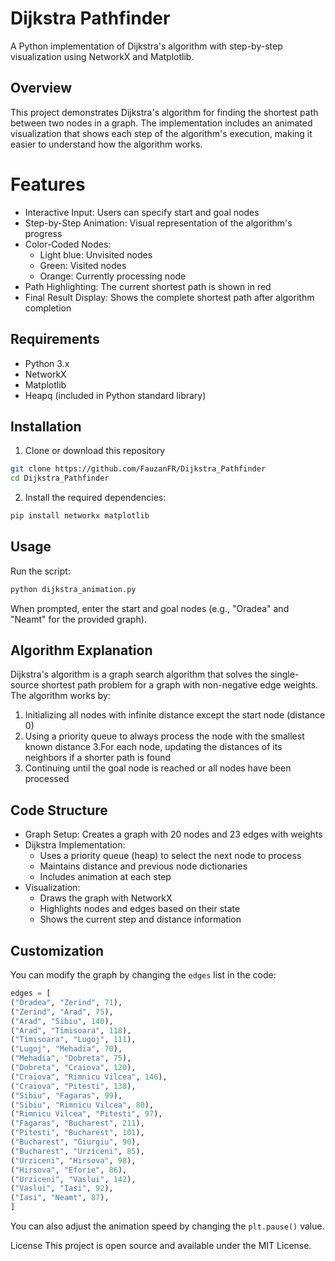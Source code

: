 # Dijkstra Pathfinder
A Python implementation of Dijkstra's algorithm with step-by-step visualization using NetworkX and Matplotlib.

## Overview
This project demonstrates Dijkstra's algorithm for finding the shortest path between two nodes in a graph. The implementation includes an animated visualization that shows each step of the algorithm's execution, making it easier to understand how the algorithm works.

# Features
- Interactive Input: Users can specify start and goal nodes
- Step-by-Step Animation: Visual representation of the algorithm's progress
- Color-Coded Nodes:
   - Light blue: Unvisited nodes
   - Green: Visited nodes
   - Orange: Currently processing node
- Path Highlighting: The current shortest path is shown in red
- Final Result Display: Shows the complete shortest path after algorithm completion

## Requirements
- Python 3.x
- NetworkX
- Matplotlib
- Heapq (included in Python standard library)

## Installation

1. Clone or download this repository
```bash
git clone https://github.com/FauzanFR/Dijkstra_Pathfinder
cd Dijkstra_Pathfinder
```

2. Install the required dependencies:
```bash
pip install networkx matplotlib
```

## Usage
Run the script:
```bash
python dijkstra_animation.py
```
When prompted, enter the start and goal nodes (e.g., "Oradea" and "Neamt" for the provided graph).

## Algorithm Explanation

Dijkstra's algorithm is a graph search algorithm that solves the single-source shortest path problem for a graph with non-negative edge weights. The algorithm works by:

1. Initializing all nodes with infinite distance except the start node (distance 0)
2. Using a priority queue to always process the node with the smallest known distance
3.For each node, updating the distances of its neighbors if a shorter path is found
4. Continuing until the goal node is reached or all nodes have been processed

## Code Structure
- Graph Setup: Creates a graph with 20 nodes and 23 edges with weights
- Dijkstra Implementation:
  - Uses a priority queue (heap) to select the next node to process
  - Maintains distance and previous node dictionaries
  - Includes animation at each step
- Visualization:
  - Draws the graph with NetworkX
  - Highlights nodes and edges based on their state
  - Shows the current step and distance information

## Customization
You can modify the graph by changing the `edges` list in the code:
```python
edges = [
("Oradea", "Zerind", 71),
("Zerind", "Arad", 75),
("Arad", "Sibiu", 140),
("Arad", "Timisoara", 118),
("Timisoara", "Lugoj", 111),
("Lugoj", "Mehadia", 70),
("Mehadia", "Dobreta", 75),
("Dobreta", "Craiova", 120),
("Craiova", "Rimnicu Vilcea", 146),
("Craiova", "Pitesti", 138),
("Sibiu", "Fagaras", 99),
("Sibiu", "Rimnicu Vilcea", 80),
("Rimnicu Vilcea", "Pitesti", 97),
("Fagaras", "Bucharest", 211),
("Pitesti", "Bucharest", 101),
("Bucharest", "Giurgiu", 90),
("Bucharest", "Urziceni", 85),
("Urziceni", "Hirsova", 98),
("Hirsova", "Eforie", 86),
("Urziceni", "Vaslui", 142),
("Vaslui", "Iasi", 92),
("Iasi", "Neamt", 87),
]
```
You can also adjust the animation speed by changing the `plt.pause()` value.

License
This project is open source and available under the MIT License.

